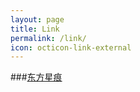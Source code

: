 ```yaml
---
layout: page
title: Link
permalink: /link/
icon: octicon-link-external
---
```


###[东方星痕](http://www.lxy520.net/)
